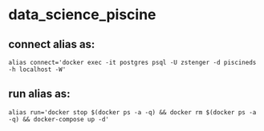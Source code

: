 # data_science_piscine

## connect alias as:
```
alias connect='docker exec -it postgres psql -U zstenger -d piscineds -h localhost -W'
```

## run alias as:
```
alias run='docker stop $(docker ps -a -q) && docker rm $(docker ps -a -q) && docker-compose up -d'
```
